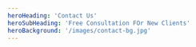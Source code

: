 ```yaml
---
heroHeading: 'Contact Us'
heroSubHeading: 'Free Consultation FOr New Clients'
heroBackground: '/images/contact-bg.jpg'
---
```



